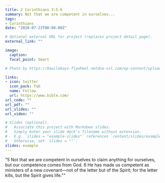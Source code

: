 ```yaml
---
title: 2 Corinthians 3:5-6
summary: Not that we are competent in ourselves...
tags:
- Corinthians
date: "2020-07-23T00:00:00Z"

# Optional external URL for project (replaces project detail page).
external_link: ""

image:
  caption: 
  focal_point: Smart

# Photo by https://9auileboys-flywheel.netdna-ssl.com/wp-content/uploads/2017/09/SYATP-students-at-flag-pole-2014-735x400.jpg

links:
- icon: twitter
  icon_pack: fab
  name: Follow
  url: https://www.bible.com/
url_code: ""
url_pdf: ""
url_slides: ""
url_video: ""

# Slides (optional).
#   Associate this project with Markdown slides.
#   Simply enter your slide deck's filename without extension.
#   E.g. `slides = "example-slides"` references `content/slides/example-slides.md`.
#   Otherwise, set `slides = ""`.
slides: example
---
```

"5 Not that we are competent in ourselves to claim anything for ourselves, but our competence comes from God. 6 He has made us competent as ministers of a new covenant—not of the letter but of the Spirit; for the letter kills, but the Spirit gives life.""